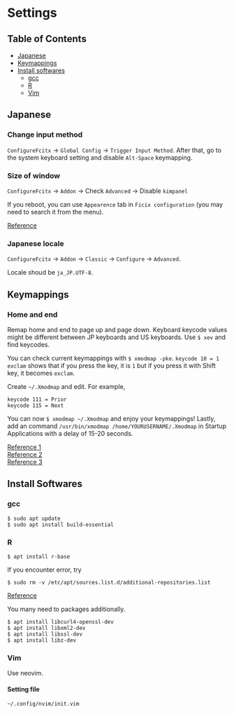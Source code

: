 # Settings

## Table of Contents
* [Japanese](#japanese)
* [Keymappings](#keymappings)
* [Install softwares](#install-softwares)
    * [gcc](#gcc)
    * [R](#r)
    * [Vim](#vim)

## Japanese
### Change input method
`ConfigureFcitx` -> `Global Config` -> `Trigger Input Method`. After that, go to the system keyboard setting and disable `Alt-Space` keymapping.

### Size of window
`ConfigureFcitx` -> `Addon` -> Check `Advanced` -> Disable `kimpanel`

If you reboot, you can use `Appearence` tab in `Ficix configuration` (you may need to search it from the menu).

[Reference](https://linux.just4fun.biz/?Ubuntu/HiDPI%E3%83%9E%E3%82%B7%E3%83%B3%E3%81%A7Mozc%E3%82%92%E8%B5%B7%E5%8B%95%E3%81%99%E3%82%8B%E3%81%A8%E5%A4%89%E6%8F%9B%E5%80%99%E8%A3%9C%E3%82%A6%E3%82%A4%E3%83%B3%E3%83%89%E3%82%A6%E3%81%8C%E5%B0%8F%E3%81%95%E3%81%84%E5%A0%B4%E5%90%88%E3%81%AE%E5%AF%BE%E5%87%A6)

### Japanese locale
`ConfigureFcitx` -> `Addon` -> `Classic` -> `Configure` -> `Advanced`.

Locale shoud be `ja_JP.UTF-8`.

## Keymappings
### Home and end
Remap home and end to page up and page down. Keyboard keycode values might be different between JP keyboards and US keyboards. Use `$ xev` and find keycodes.

You can check current keymappings with `$ xmodmap -pke`. `keycode 10 = 1 exclam` shows that if you press the key, it is `1` but if you press it with Shift key, it becomes `exclam`.

Create `~/.Xmodmap` and edit. For example,
```
keycode 111 = Prior
keycode 115 = Next
```

You can now `$ xmodmap ~/.Xmodmap` and enjoy your keymappings! Lastly, add an command `/usr/bin/xmodmap /home/YOURUSERNAME/.Xmodmap` in Startup Applications with a delay of 15-20 seconds.

[Reference 1](https://nonsensej.xyz/?p=1226)  
[Reference 2](http://x68000.q-e-d.net/~68user/unix/pickup?xmodmap)  
[Reference 3](http://www.dzhaworks.com/blog/remapping-thinkpads-pageback-and-pageforward-keys-in-mint-linux/)


## Install Softwares
### gcc
```terminal
$ sudo apt update
$ sudo apt install build-essential
```

### R
```terminal
$ apt install r-base
```

If you encounter error, try
```terminal
$ sudo rm -v /etc/apt/sources.list.d/additional-repositories.list
```
[Reference](https://forums.linuxmint.com/viewtopic.php?t=281017)

You many need to packages additionally.
```terminal
$ apt install libcurl4-openssl-dev
$ apt install libxml2-dev
$ apt install libssl-dev
$ apt install libz-dev
```

### Vim
Use neovim.

#### Setting file
```
~/.config/nvim/init.vim
```

